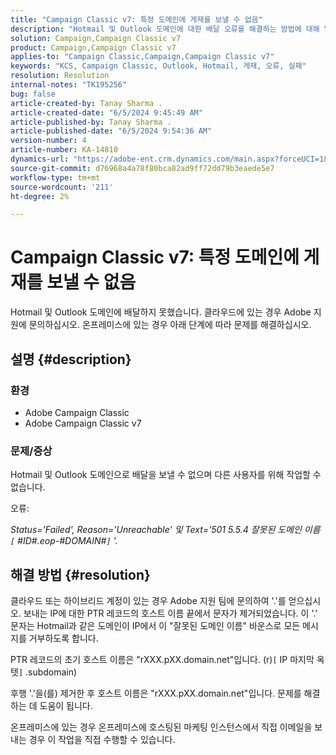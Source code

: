 ```yaml
---
title: "Campaign Classic v7: 특정 도메인에 게재를 보낼 수 없음"
description: "Hotmail 및 Outlook 도메인에 대한 배달 오류를 해결하는 방법에 대해 알아봅니다."
solution: Campaign,Campaign Classic v7
product: Campaign,Campaign Classic v7
applies-to: "Campaign Classic,Campaign,Campaign Classic v7"
keywords: "KCS, Campaign Classic, Outlook, Hotmail, 게재, 오류, 실패"
resolution: Resolution
internal-notes: "TK195256"
bug: false
article-created-by: Tanay Sharma .
article-created-date: "6/5/2024 9:45:49 AM"
article-published-by: Tanay Sharma .
article-published-date: "6/5/2024 9:54:36 AM"
version-number: 4
article-number: KA-14810
dynamics-url: "https://adobe-ent.crm.dynamics.com/main.aspx?forceUCI=1&pagetype=entityrecord&etn=knowledgearticle&id=2784ba5d-2023-ef11-840b-6045bd0065b6"
source-git-commit: d76968a4a78f80bca82ad9ff72dd79b3eaede5e7
workflow-type: tm+mt
source-wordcount: '211'
ht-degree: 2%

---
```


# Campaign Classic v7: 특정 도메인에 게재를 보낼 수 없음


Hotmail 및 Outlook 도메인에 배달하지 못했습니다. 클라우드에 있는 경우 Adobe 지원에 문의하십시오. 온프레미스에 있는 경우 아래 단계에 따라 문제를 해결하십시오.

## 설명 {#description}


### 환경

- Adobe Campaign Classic
- Adobe Campaign Classic v7


### 문제/증상

Hotmail 및 Outlook 도메인으로 배달을 보낼 수 없으며 다른 사용자를 위해 작업할 수 없습니다.

오류:

*Status=&#39;Failed&#39;, Reason=&#39;Unreachable&#39; 및 Text=&#39;501 5.5.4 잘못된 도메인 이름 `[` #ID#.eop-#DOMAIN#`]` &#39;.*





## 해결 방법 {#resolution}


클라우드 또는 하이브리드 계정이 있는 경우 Adobe 지원 팀에 문의하여 &#39;.&#39;를 얻으십시오. 보내는 IP에 대한 PTR 레코드의 호스트 이름 끝에서 문자가 제거되었습니다. 이 &#39;.&#39; 문자는 Hotmail과 같은 도메인이 IP에서 이 &quot;잘못된 도메인 이름&quot; 바운스로 모든 메시지를 거부하도록 합니다.

PTR 레코드의 초기 호스트 이름은 &quot;rXXX.pXX.domain.net&quot;입니다. (r)`[` IP 마지막 옥텟`]` .subdomain)

후행 &#39;.&#39;을(를) 제거한 후 호스트 이름은 &quot;rXXX.pXX.domain.net&quot;입니다. 문제를 해결하는 데 도움이 됩니다.

온프레미스에 있는 경우 온프레미스에 호스팅된 마케팅 인스턴스에서 직접 이메일을 보내는 경우 이 작업을 직접 수행할 수 있습니다.
